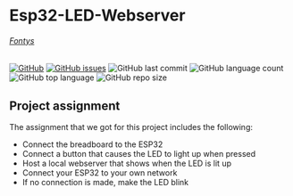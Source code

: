 # Esp32-LED-Webserver
###### [Fontys](https://fhict.instructure.com/courses/12117/pages/applicaties?module_item_id=753300)

[![GitHub](https://img.shields.io/github/license/kefmans123/Esp32-LED-Webserver)](https://github.com/kefmans123/Esp32-LED-Webserver/blob/master/LICENSE) [![GitHub issues](https://img.shields.io/github/issues/kefmans123/Esp32-LED-Webserver)](https://github.com/kefmans123/Esp32-LED-Webserver/issues) ![GitHub last commit](https://img.shields.io/github/last-commit/kefmans123/Esp32-LED-Webserver)
![GitHub language count](https://img.shields.io/github/languages/count/kefmans123/Esp32-LED-Webserver) ![GitHub top language](https://img.shields.io/github/languages/top/kefmans123/Esp32-LED-Webserver) ![GitHub repo size](https://img.shields.io/github/repo-size/kefmans123/Esp32-LED-Webserver)

## Project assignment
The assignment that we got for this project includes the following: 
  * Connect the breadboard to the ESP32
  * Connect a button that causes the LED to light up when pressed
  * Host a local webserver that shows when the LED is lit up
  * Connect your ESP32 to your own network
  * If no connection is made, make the LED blink
